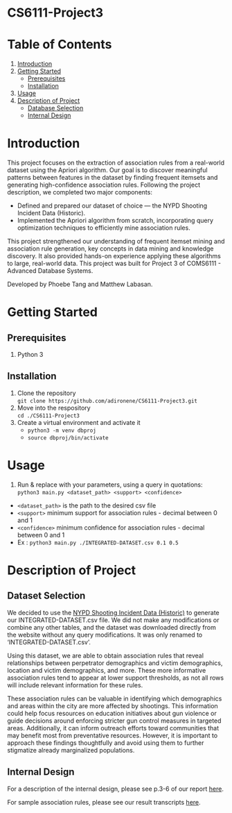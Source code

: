# CS6111-Project3

# Table of Contents
1. [Introduction](#introduction)
2. [Getting Started](#getting-started)
    - [Prerequisites](#prerequisites)
    - [Installation](#installation)
3. [Usage](#usage)
4. [Description of Project](#description-of-project)
    - [Database Selection](#database-selection)
    - [Internal Design](#internal-design)

# Introduction
This project focuses on the extraction of association rules from a real-world dataset using the Apriori algorithm. Our goal is to discover meaningful patterns between features in the dataset by finding frequent itemsets and generating high-confidence association rules.
Following the project description, we completed two major components:
- Defined and prepared our dataset of choice — the NYPD Shooting Incident Data (Historic).
- Implemented the Apriori algorithm from scratch, incorporating query optimization techniques to efficiently mine association rules.

This project strengthened our understanding of frequent itemset mining and association rule generation, key concepts in data mining and knowledge discovery. It also provided hands-on experience applying these algorithms to large, real-world data. This project was built for Project 3 of COMS6111 - Advanced Database Systems.

Developed by Phoebe Tang and Matthew Labasan.

# Getting Started
## Prerequisites
1. Python 3

## Installation
1. Clone the repository  
  `git clone https://github.com/adironene/CS6111-Project3.git`  
2. Move into the respository  
  `cd ./CS6111-Project3`  
3. Create a virtual environment and activate it  
    - `python3 -m venv dbproj`  
    - `source dbproj/bin/activate`  

# Usage
1. Run & replace with your parameters, using a query in quotations: 
  `python3 main.py <dataset_path> <support> <confidence>`
  - `<dataset_path>` is the path to the desired csv file
  - `<support>` minimum support for association rules - decimal between 0 and 1
  - `<confidence>` minimum confidence for association rules - decimal between 0 and 1
  - Ex : `python3 main.py ./INTEGRATED-DATASET.csv 0.1 0.5`

# Description of Project
## Dataset Selection
We decided to use the [NYPD Shooting Incident Data (Historic)](https://data.cityofnewyork.us/Public-Safety/NYPD-Shooting-Incident-Data-Historic-/833y-fsy8/about_data) to generate our INTEGRATED-DATASET.csv file. 
We did not make any modifications or combine any other tables, and the dataset was downloaded directly from the website without any query modifications. It was only renamed to ‘INTEGRATED-DATASET.csv’.

Using this dataset, we are able to obtain association rules that reveal relationships between perpetrator demographics and victim demographics, location and victim demographics, and more. These more informative association rules tend to appear at lower support thresholds, as not all rows will include relevant information for these rules.

These association rules can be valuable in identifying which demographics and areas within the city are more affected by shootings. This information could help focus resources on education initiatives about gun violence or guide decisions around enforcing stricter gun control measures in targeted areas. Additionally, it can inform outreach efforts toward communities that may benefit most from preventative resources. However, it is important to approach these findings thoughtfully and avoid using them to further stigmatize already marginalized populations.

## Internal Design
For a description of the internal design, please see p.3-6 of our report [here](./submission/Project3_Report.pdf).

For sample association rules, please see our result transcripts [here](./example-run.txt).

